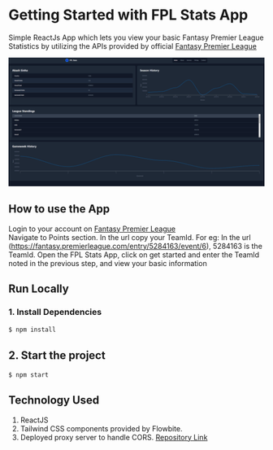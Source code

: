 # Getting Started with FPL Stats App

Simple ReactJs App which lets you view your basic Fantasy Premier League Statistics by utilizing the APIs provided by official [Fantasy Premier League](https://www.postman.com/altimetry-operator-38323786/workspace/fantasy-premier-league/documentation/15391879-32b73369-4fc4-4e48-b566-acefc7125bed)

![FPL Stats Screenshot](https://github.com/AkashSinha96/fantasy-premier-league-stats/blob/master/Content/demo-screenshot.png)

## How to use the App

Login to your account on [Fantasy Premier League](https://fantasy.premierleague.com/)  
Navigate to Points section. In the url copy your TeamId. For eg: In the url (https://fantasy.premierleague.com/entry/5284163/event/6), 5284163 is the TeamId.
Open the FPL Stats App, click on get started and enter the TeamId noted in the previous step, and view your basic information

## Run Locally
### 1. Install Dependencies
```sh
$ npm install
```
## 2. Start the project
```sh
$ npm start
```

## Technology Used
 1. ReactJS
 2. Tailwind CSS components provided by Flowbite.
 3. Deployed proxy server to handle CORS. [Repository Link](https://github.com/AkashSinha96/fantasy-premier-league-stats-api-handler) 
